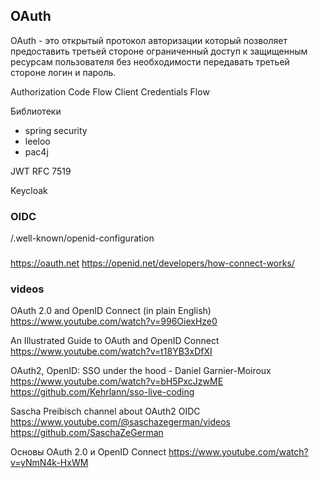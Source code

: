 
## OAuth


OAuth - это открытый протокол авторизации который позволяет предоставить третьей стороне ограниченный доступ к защищенным ресурсам пользователя без необходимости передавать третьей стороне логин и пароль.

Authorization Code Flow
Client Credentials Flow


Библиотеки

* spring security
* leeloo
* pac4j


JWT RFC 7519


Keycloak



### OIDC

<openid uri>/.well-known/openid-configuration


###

https://oauth.net
https://openid.net/developers/how-connect-works/



### videos

OAuth 2.0 and OpenID Connect (in plain English)
https://www.youtube.com/watch?v=996OiexHze0

An Illustrated Guide to OAuth and OpenID Connect
https://www.youtube.com/watch?v=t18YB3xDfXI

OAuth2, OpenID: SSO under the hood - Daniel Garnier-Moiroux
https://www.youtube.com/watch?v=bH5PxcJzwME https://github.com/Kehrlann/sso-live-coding

Sascha Preibisch channel about OAuth2 OIDC
https://www.youtube.com/@saschazegerman/videos
https://github.com/SaschaZeGerman

Основы OAuth 2.0 и OpenID Connect
https://www.youtube.com/watch?v=yNmN4k-HxWM
